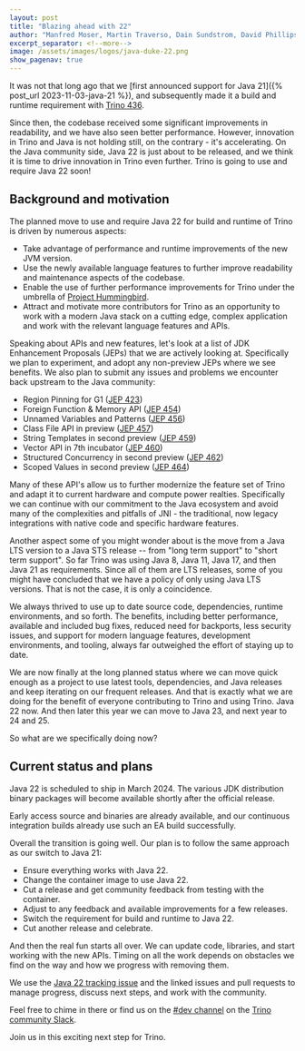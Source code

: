 ```yaml
---
layout: post
title: "Blazing ahead with 22"
author: "Manfred Moser, Martin Traverso, Dain Sundstrom, David Phillips"
excerpt_separator: <!--more-->
image: /assets/images/logos/java-duke-22.png
show_pagenav: true
---
```


It was not that long ago that we [first announced support for Java 21]({%
post_url 2023-11-03-java-21 %}), and subsequently made it a build and runtime
requirement with [Trino 436]({{site.url}}docs/current/release/release-436.html). 

Since then, the codebase received some significant improvements in readability,
and we have also seen better performance. However, innovation in Trino and Java
is not holding still, on the contrary - it's accelerating. On the Java
community side, Java 22 is just about to be released, and we think it is time
to drive innovation in Trino even further. Trino is going to use and require
Java 22 soon!

<!--more-->

## Background and motivation

The planned move to use and require Java 22 for build and runtime of Trino is
driven by numerous aspects:

* Take advantage of performance and runtime improvements of the new JVM version.
* Use the newly available language features to further improve readability and
  maintenance aspects of the codebase.
* Enable the use of further performance improvements for Trino under the umbrella
  of [Project Hummingbird](https://github.com/trinodb/trino/issues/14237).
* Attract and motivate more contributors for Trino as an opportunity to work
  with a modern Java stack on a cutting edge, complex application and work with
  the relevant language features and APIs.

Speaking about APIs and new features, let's look at a list of JDK Enhancement
Proposals (JEPs) that we are actively looking at. Specifically we plan to
experiment, and adopt any non-preview JEPs where we see benefits. We also plan
to submit any issues and problems we encounter back upstream to the Java
community:

* Region Pinning for G1 ([JEP 423](https://openjdk.org/jeps/423))
* Foreign Function & Memory API ([JEP 454](https://openjdk.org/jeps/454))
* Unnamed Variables and Patterns ([JEP 456](https://openjdk.org/jeps/456))
* Class File API in preview ([JEP 457](https://openjdk.org/jeps/457))
* String Templates in second preview ([JEP 459](https://openjdk.org/jeps/459))
* Vector API in 7th incubator ([JEP 460](https://openjdk.org/jeps/460))
* Structured Concurrency in second preview  ([JEP 462](https://openjdk.org/jeps/462))
* Scoped Values in second preview  ([JEP 464](https://openjdk.org/jeps/464))

Many of these API's allow us to further modernize the feature set of Trino and
adapt it to current hardware and compute power realties. Specifically we can
continue with our commitment to the Java ecosystem and avoid many of the
complexities and pitfalls of JNI - the traditional, now legacy integrations with
native code and specific hardware features.

Another aspect some of you might wonder about is the move from a Java LTS
version to a Java STS release -- from "long term support" to "short term
support". So far Trino was using Java 8, Java 11, Java 17, and then Java 21 as
requirements. Since all of them are LTS releases, some of you might have
concluded that we have a policy of only using Java LTS versions. That is not the
case, it is only a coincidence.

We always thrived to use up to date source code, dependencies, runtime
environments, and so forth. The benefits, including better performance,
available and included bug fixes, reduced need for backports, less security
issues, and support for modern language features, development environments, and
tooling, always far outweighed the effort of staying up to date.

We are now finally at the long planned status where we can move quick enough as
a project to use latest tools, dependencies, and Java releases and keep
iterating on our frequent releases. And that is exactly what we are doing for
the benefit of everyone contributing to Trino and using Trino. Java 22 now. And
then later this year we can move to Java 23, and next year to 24 and 25.

So what are we specifically doing now?

## Current status and plans

Java 22 is scheduled to ship in March 2024. The various JDK distribution
binary packages will become available shortly after the official release. 

Early access source and binaries are already available, and our continuous
integration builds already use such an EA build successfully.

Overall the transition is going well. Our plan is to follow the same approach as
our switch to Java 21:

* Ensure everything works with Java 22.
* Change the container image to use Java 22.
* Cut a release and get community feedback from testing with the container.
* Adjust to any feedback and available improvements for a few releases.
* Switch the requirement for build and runtime to Java 22.
* Cut another release and celebrate.

And then the real fun starts all over. We can update code, libraries, and start
working with the new APIs. Timing on all the work depends on obstacles we find
on the way and how we progress with removing them. 

We use the [Java 22 tracking
issue](https://github.com/trinodb/trino/issues/20980) and the linked issues and
pull requests to manage progress, discuss next steps, and work with the
community.

Feel free to chime in there or find us on the [#dev
channel](https://trinodb.slack.com/archives/CP1MUNEUX) on the [Trino community
Slack]({{site.url}}/slack.html). 

Join us in this exciting next step for Trino.
